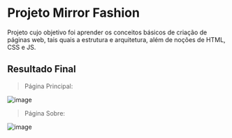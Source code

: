 # Projeto Mirror Fashion

Projeto cujo objetivo foi aprender os conceitos básicos de criação de páginas web, tais quais a estrutura e arquitetura, além de noções de HTML, CSS e JS.

## Resultado Final

> Página Principal:

![image](https://user-images.githubusercontent.com/105802950/219962075-522a3212-9473-45ec-b1e9-4d19ce065402.png)

> Página Sobre:

![image](https://user-images.githubusercontent.com/105802950/219962140-b26c0b34-d289-4a55-89e9-1f57dfc07a68.png)
